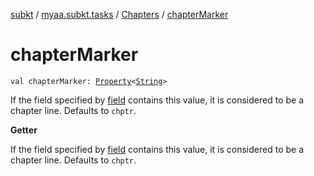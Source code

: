 [subkt](../../index.md) / [myaa.subkt.tasks](../index.md) / [Chapters](index.md) / [chapterMarker](./chapter-marker.md)

# chapterMarker

`val chapterMarker: `[`Property`](https://docs.gradle.org/current/javadoc/org/gradle/api/provider/Property.html)`<`[`String`](https://kotlinlang.org/api/latest/jvm/stdlib/kotlin/-string/index.html)`>`

If the field specified by [field](field.md) contains this value, it is considered to be
a chapter line. Defaults to `chptr`.

**Getter**

If the field specified by [field](field.md) contains this value, it is considered to be
a chapter line. Defaults to `chptr`.

